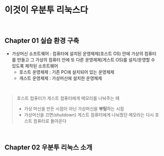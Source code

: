 # 이것이 우분투 리눅스다

<br>



## Chapter 01 실습 환경 구축

- 가상머신 소프트웨어 : 컴퓨터에 설치된 운영체제(호스트 OS) 안에 가상의 컴퓨터를 만들고 그 가상의 컴퓨터 안에 또 다른 운영제체(게스트 OS)를 설치/운영할 수 있도록 제작된 소프트웨어
  - 호스트 운영체제 : 기존 PC에 설치되어 있는 운영체제
  - 게스트 운영체제 : 가상머신에 설치한 운영체제 

<br>



> 호스트 컴퓨터가 게스트 컴퓨터에게 메모리를 나눠주는 때
>
> - 가상 머신을 만든 시점이 아닌 가상머신을 **부팅**하는 시점
> - 가상머신을 끄면(shutdown) 게스트 컴퓨터에게 나눠줬던 메모라는 다시 호스트 컴퓨터로 돌아온다

<br>



## Chapter 02 우분투 리눅스 소개
